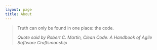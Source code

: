 ```yaml
---
layout: page
title: About
---
```


> Truth can only be found in one place: the code.
> 
>  *Quote said by Robert C. Martin, Clean Code: A Handbook of Agile Software Craftsmanship*

